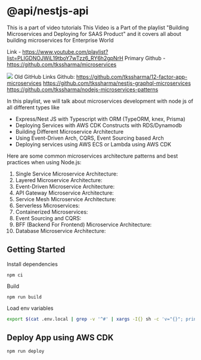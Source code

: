 # @api/nestjs-api

This is a part of video tutorials This Video is a Part of the playlist "Building Microservices and Deploying for SAAS Product" and  it covers all about building microservices for Enterprise World

Link -  https://www.youtube.com/playlist?list=PLIGDNOJWiL19tboY7wTzz6_RY6h2gpNrH
Primary Github - https://github.com/tkssharma/microservices

![](https://i.ytimg.com/vi/aP55ZJNBM38/maxresdefault.jpg)
Old GitHub Links
Github: https://github.com/tkssharma/12-factor-app-microservices
https://github.com/tkssharma/nestjs-graphql-microservices
https://github.com/tkssharma/nodejs-microservices-patterns

In this playlist, we will talk about microservices development with  node js of all different types 
like 

- Express/Nest JS with Typescript with ORM (TypeORM, knex, Prisma)
- Deploying Services with AWS  CDK Constructs with RDS/Dynamodb
- Building Different Microservice Architecture
- Using Event-Driven Arch, CQRS, Event Sourcing based Arch 
- Deploying services using AWS ECS or Lambda using AWS CDK

Here are some common microservices architecture patterns and best practices when using Node.js:
1. Single Service Microservice Architecture:
2. Layered Microservice Architecture:
3. Event-Driven Microservice Architecture:
4. API Gateway Microservice Architecture:
5. Service Mesh Microservice Architecture:
6. Serverless Microservices:
7. Containerized Microservices:
8. Event Sourcing and CQRS:
9. BFF (Backend For Frontend) Microservice Architecture:
10. Database Microservice Architecture:

## Getting Started

Install dependencies

```
npm ci
```

Build

```
npm run build
```

Load env variables

```bash
export $(cat .env.local | grep -v '^#' | xargs -I{} sh -c 'v="{}"; printf "%s " $v')
```

## Deploy App using AWS CDK 

```bash
npm run deploy
```
